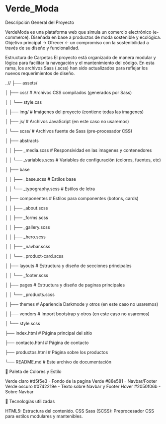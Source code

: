 # Verde_Moda

Descripción General del Proyecto

VerdeModa es una plataforma web que simula un comercio electrónico (e-commerce).
Diseñada en base a productos de moda sostenible y ecológica. 
Objetivo principal -> Ofrecer <- un compromiso con la sostenibilidad a través de su diseño y funcionalidad.

Estructura de Carpetas
El proyecto está organizado de manera modular y lógica para facilitar la navegación y el mantenimiento del código. En esta rama, los archivos Sass (.scss) han sido actualizados para reflejar los nuevos requerimientos de diseño.

..//
├── assets/

│   ├── css/              # Archivos CSS compilados (generados por Sass)

│   │   └── style.css

│   ├── img/              # Imágenes del proyecto (contiene todas las imagenes)

│   ├── js/               # Archivos JavaScript (en este caso no usaremos)

│   └── scss/             # Archivos fuente de Sass (pre-procesador CSS)

│       ├── abstracts     

│       │   ├── _media.scss         # Responsividad en las imagenes y contenedores

│       │   └── _variables.scss     # Variables de configuración (colores, fuentes, etc)

│       ├── base

│       │   ├── _base.scss          # Estilos base

│       │   └── _typography.scss    # Estilos de letra

│       ├── componentes             # Estilos para componentes (botons, cards)

│       │   ├── _about.scss 

│       │   ├── _forms.scss 

│       │   ├── _gallery.scss 

│       │   ├── _hero.scss 

│       │   ├── _navbar.scss 

│       │   └── _product-card.scss 

│       ├── layouts                 # Estructura y diseño de secciones principales

│       │   └── _footer.scss

│       ├── pages                   # Estructura y diseño de paginas principales

│       │   └── _products.scss

│       ├── themes                  # Apariencia Darkmode y otros (en este caso no usaremos)

│       ├── vendors                 # Import bootstrap y otros (en este caso no usaremos)

│       └── style.scss

├── index.html       # Página principal del sitio

├── contacto.html    # Página de contacto

├── productos.html   # Página sobre los productos

└── README.md        # Este archivo de documentación

🎨 Paleta de Colores y Estilo

Verde claro     #d5f5e3     - Fondo de la pagina
Verde           #88e581     - Navbar/Footer
Verde oscuro    #0742219e   - Texto sobre Navbar y Footer
Hover           #2050f06b   - Sobre Navbar

🧰 Tecnologías utilizadas 

HTML5: Estructura del contenido.
CSS
Sass (SCSS): Preprocesador CSS para estilos modulares y mantenibles.

